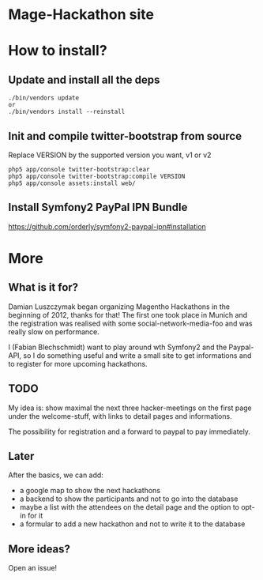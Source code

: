 Mage-Hackathon site
===================

How to install?
===============
Update and install all the deps
-------------------------------

```shell
./bin/vendors update
or
./bin/vendors install --reinstall
```

Init and compile twitter-bootstrap from source
----------------------------------------------
Replace VERSION by the supported version you want, v1 or v2

```shell
php5 app/console twitter-bootstrap:clear
php5 app/console twitter-bootstrap:compile VERSION
php5 app/console assets:install web/
```

Install Symfony2 PayPal IPN Bundle
----------------------------------
https://github.com/orderly/symfony2-paypal-ipn#installation

More
====

What is it for?
---------------
Damian Luszczymak began organizing Magentho Hackathons in the beginning of 2012, 
thanks for that! The first one took place in Munich and the registration was 
realised with some social-network-media-foo and was really slow on performance.

I (Fabian Blechschmidt) want to play around wth Symfony2 and the Paypal-API,
so I do something useful and write a small site to get informations and to
register for more upcoming hackathons.

TODO
----
My idea is: show maximal the next three hacker-meetings on the first page under
the welcome-stuff, with links to detail pages and informations.

The possibility for registration and a forward to paypal to pay immediately.

Later
-----
After the basics, we can add:
* a google map to show the next hackathons
* a backend to show the participants and not to go into the database
* maybe a list with the attendees on the detail page and the option to opt-in for it
* a formular to add a new hackathon and not to write it to the database

More ideas?
-----------
Open an issue!